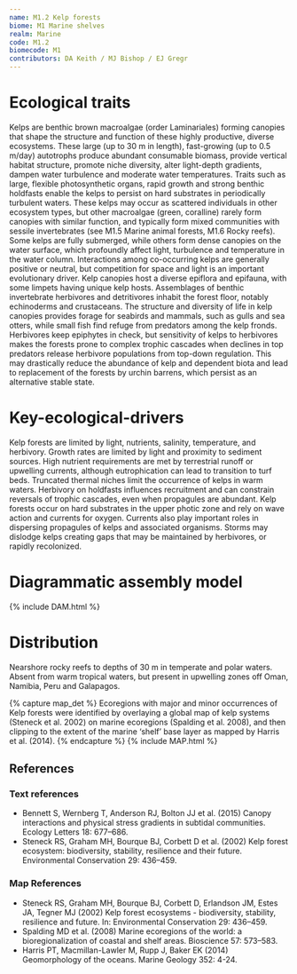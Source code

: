 ```yaml
---
name: M1.2 Kelp forests
biome: M1 Marine shelves
realm: Marine
code: M1.2
biomecode: M1
contributors: DA Keith / MJ Bishop / EJ Gregr
---
```


# Ecological traits


Kelps are benthic brown macroalgae (order Laminariales) forming canopies that shape the structure and function of these highly productive, diverse ecosystems. These large (up to 30 m in length), fast-growing (up to 0.5 m/day) autotrophs produce abundant consumable biomass, provide vertical habitat structure, promote niche diversity, alter light-depth gradients, dampen water turbulence and moderate water temperatures. Traits such as large, flexible photosynthetic organs, rapid growth and strong benthic holdfasts enable the kelps to persist on hard substrates in periodically turbulent waters. These kelps may occur as scattered individuals in other ecosystem types, but other macroalgae (green, coralline) rarely form canopies with similar function, and typically form mixed communities with sessile invertebrates (see M1.5 Marine animal forests, M1.6 Rocky reefs). Some kelps are fully submerged, while others form dense canopies on the water surface, which profoundly affect light, turbulence and temperature in the water column. Interactions among co-occurring kelps are generally positive or neutral, but competition for space and light is an important evolutionary driver. Kelp canopies host a diverse epiflora and epifauna, with some limpets having unique kelp hosts. Assemblages of benthic invertebrate herbivores and detritivores inhabit the forest floor, notably echinoderms and crustaceans. The structure and diversity of life in kelp canopies provides forage for seabirds and mammals, such as gulls and sea otters, while small fish find refuge from predators among the kelp fronds. Herbivores keep epiphytes in check, but sensitivity of kelps to herbivores makes the forests prone to complex trophic cascades when declines in top predators release herbivore populations from top-down regulation. This may drastically reduce the abundance of kelp and dependent biota and lead to replacement of the forests by urchin barrens, which persist as an alternative stable state.


# Key-ecological-drivers


Kelp forests are limited by light, nutrients, salinity, temperature, and herbivory. Growth rates are limited by light and proximity to sediment sources. High nutrient requirements are met by terrestrial runoff or upwelling currents, although eutrophication can lead to transition to turf beds. Truncated thermal niches limit the occurrence of kelps in warm waters. Herbivory on holdfasts influences recruitment and can constrain reversals of trophic cascades, even when propagules are abundant. Kelp forests occur on hard substrates in the upper photic zone and rely on wave action and currents for oxygen. Currents also play important roles in dispersing propagules of kelps and associated organisms. Storms may dislodge kelps creating gaps that may be maintained by herbivores, or rapidly recolonized.

# Diagrammatic assembly model

{% include DAM.html %}

# Distribution

Nearshore rocky reefs to depths of 30 m in temperate and polar waters. Absent from warm tropical waters, but present in upwelling zones off Oman, Namibia, Peru and Galapagos.

{% capture map_det %} Ecoregions with major and minor occurrences of Kelp forests were identified by overlaying a global map of kelp systems (Steneck et al. 2002) on marine ecoregions (Spalding et al. 2008), and then clipping to the extent of the marine ‘shelf’ base layer as mapped by Harris et al. (2014). {% endcapture %}
{% include MAP.html %}

## References

### Text references

* Bennett S, Wernberg T, Anderson RJ, Bolton JJ et al. (2015) Canopy interactions and physical stress gradients in subtidal communities. Ecology Letters 18: 677–686.
* Steneck RS, Graham MH, Bourque BJ, Corbett D et al. (2002) Kelp forest ecosystem: biodiversity, stability, resilience and their future. Environmental Conservation 29: 436–459.

### Map References

* Steneck RS, Graham MH, Bourque BJ, Corbett D, Erlandson JM, Estes JA, Tegner MJ (2002) Kelp forest ecosystems - biodiversity, stability, resilience and future. In: Environmental Conservation 29: 436–459.
* Spalding MD et al. (2008) Marine ecoregions of the world: a bioregionalization of coastal and shelf areas. Bioscience 57: 573–583.
* Harris PT, Macmillan-Lawler M, Rupp J, Baker EK (2014) Geomorphology of the oceans. Marine Geology 352: 4-24.
